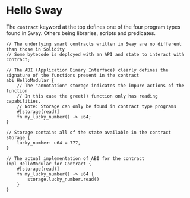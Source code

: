 # Hello Sway

The `contract` keyword at the top defines one of the four program types found in Sway. Others being libraries, scripts and predicates.

```sway
// The underlying smart contracts written in Sway are no different than those in Solidity
// Some bytecode is deployed with an API and state to interact with
contract;

// The ABI (Application Binary Interface) clearly defines the signature of the functions present in the contract
abi HelloModular {
    // The "annotation" storage indicates the impure actions of the function
    // In this case the greet() function only has reading capabilities.
    // Note: Storage can only be found in contract type programs
    #[storage(read)]
    fn my_lucky_number() -> u64;
}

// Storage contains all of the state available in the contract 
storage {
    lucky_number: u64 = 777,
}

// The actual implementation of ABI for the contract
impl HelloModular for Contract {
    #[storage(read)]
    fn my_lucky_number() -> u64 {
        storage.lucky_number.read()
    }
}
```
